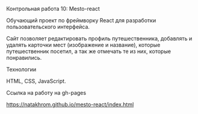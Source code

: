 Контрольная работа 10: Mesto-react

Обучающий проект по фреймворку React для разработки пользовательского интерфейса.

Сайт позволяет редактировать профиль путешественника, добавлять и удалять карточки мест (изображение и название), которые путешественник посетил, а так же отмечать те из них, которые понравились.

Технологии

HTML, CSS, JavaScript.

Ссылка на работу на gh-pages

https://natakhrom.github.io/mesto-react/index.html
